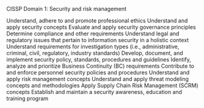 CISSP Domain 1: Security and risk management

Understand, adhere to and promote professional ethics
Understand and apply security concepts
Evaluate and apply security governance principles
Determine compliance and other requirements
Understand legal and regulatory issues that pertain to information security in a holistic context
Understand requirements for investigation types (i.e., administrative, criminal, civil, regulatory, industry standards)
Develop, document, and implement security policy, standards, procedures and guidelines
Identify, analyze and prioritize Business Continuity (BC) requirements
Contribute to and enforce personnel security policies and procedures
Understand and apply risk management concepts
Understand and apply threat modeling concepts and methodologies
Apply Supply Chain Risk Management (SCRM) concepts
Establish and maintain a security awareness, education and training program
